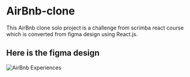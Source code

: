 ﻿# AirBnb-clone
This AirBnb clone solo project is a challenge from scrimba react course which is converted from figma design using React.js.

## Here is the figma design
![AirBnb Experiences](https://user-images.githubusercontent.com/69369304/186138018-e8c1d79a-4045-495c-9aaa-f533d5d8eb4f.jpg)
